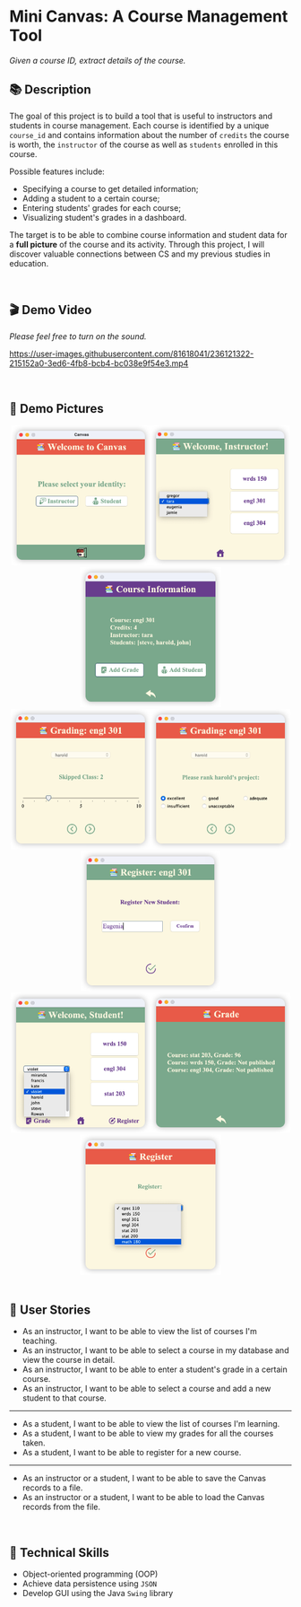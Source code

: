 # Mini Canvas: A Course Management Tool

*Given a course ID, extract details of the course.*

## 📚 Description
The goal of this project is to build a tool that is useful to instructors and students in course management. Each course is identified by a unique `course_id` and contains information about the number of `credits` the course is worth, the `instructor` of the course as well as `students` enrolled in this course.

Possible features include:
- Specifying a course to get detailed information;
- Adding a student to a certain course;
- Entering students' grades for each course;
- Visualizing student's grades in a dashboard.

The target is to be able to combine course information and student data for a **full picture** of the course and its activity. Through this project, I will discover valuable connections between CS and my previous studies in education.

<br>

## 🎬 Demo Video
*Please feel free to turn on the sound.*

https://user-images.githubusercontent.com/81618041/236121322-215152a0-3ed6-4fb8-bcb4-bc038e9f54e3.mp4

<br>

## 📸 Demo Pictures
<div align="center">
   <img src="Demo_Pictures/iShot_2023-04-22_18.27.34.png"  height=250><img src="Demo_Pictures/iShot_2023-04-22_18.27.55.png" height=250><img src="Demo_Pictures/iShot_2023-04-22_18.28.12.png" height=250>
</div>
<div align="center">
   <img src="Demo_Pictures/iShot_2023-04-22_18.28.36.png"  height=250><img src="Demo_Pictures/iShot_2023-04-22_18.28.52.png" height=250><img src="Demo_Pictures/iShot_2023-04-22_18.30.05.png" height=250>
</div>
<div align="center">
   <img src="Demo_Pictures/iShot_2023-04-22_18.30.48.png"  height=250><img src="Demo_Pictures/iShot_2023-04-22_18.31.01.png" height=250><img src="Demo_Pictures/iShot_2023-04-22_18.31.53.png" height=250>
</div>

<br>

## 📝 User Stories
- As an instructor, I want to be able to view the list of courses I'm teaching.
- As an instructor, I want to be able to select a course in my database and view the course in detail.
- As an instructor, I want to be able to enter a student's grade in a certain course.
- As an instructor, I want to be able to select a course and add a new student to that course.
***
- As a student, I want to be able to view the list of courses I'm learning.
- As a student, I want to be able to view my grades for all the courses taken.
- As a student, I want to be able to register for a new course.
***
- As an instructor or a student, I want to be able to save the Canvas records to a file.
- As an instructor or a student, I want to be able to load the Canvas records from the file.

<br>

## 🔭 Technical Skills
- Object-oriented programming (OOP)
- Achieve data persistence using `JSON`
- Develop GUI using the Java `Swing` library


